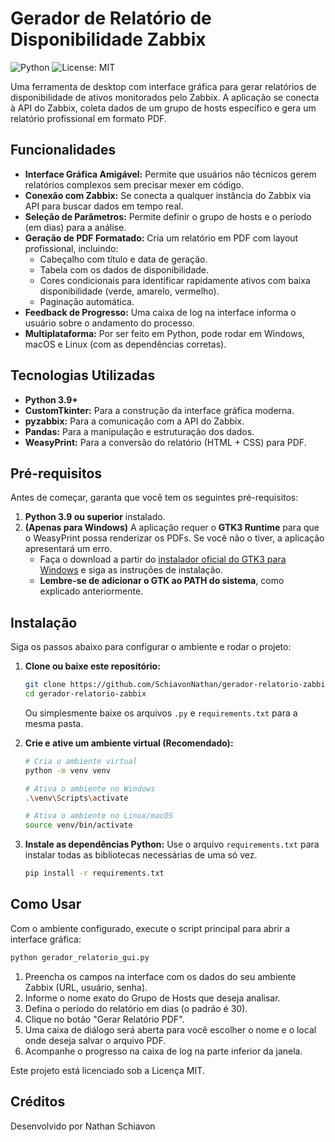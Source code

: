 # Gerador de Relatório de Disponibilidade Zabbix

![Python](https://img.shields.io/badge/Python-3.9+-blue.svg)
![License: MIT](https://img.shields.io/badge/License-MIT-yellow.svg)

Uma ferramenta de desktop com interface gráfica para gerar relatórios de disponibilidade de ativos monitorados pelo Zabbix. A aplicação se conecta à API do Zabbix, coleta dados de um grupo de hosts específico e gera um relatório profissional em formato PDF.

## Funcionalidades

* **Interface Gráfica Amigável:** Permite que usuários não técnicos gerem relatórios complexos sem precisar mexer em código.
* **Conexão com Zabbix:** Se conecta a qualquer instância do Zabbix via API para buscar dados em tempo real.
* **Seleção de Parâmetros:** Permite definir o grupo de hosts e o período (em dias) para a análise.
* **Geração de PDF Formatado:** Cria um relatório em PDF com layout profissional, incluindo:
    * Cabeçalho com título e data de geração.
    * Tabela com os dados de disponibilidade.
    * Cores condicionais para identificar rapidamente ativos com baixa disponibilidade (verde, amarelo, vermelho).
    * Paginação automática.
* **Feedback de Progresso:** Uma caixa de log na interface informa o usuário sobre o andamento do processo.
* **Multiplataforma:** Por ser feito em Python, pode rodar em Windows, macOS e Linux (com as dependências corretas).

## Tecnologias Utilizadas

* **Python 3.9+**
* **CustomTkinter:** Para a construção da interface gráfica moderna.
* **pyzabbix:** Para a comunicação com a API do Zabbix.
* **Pandas:** Para a manipulação e estruturação dos dados.
* **WeasyPrint:** Para a conversão do relatório (HTML + CSS) para PDF.

## Pré-requisitos

Antes de começar, garanta que você tem os seguintes pré-requisitos:

1.  **Python 3.9 ou superior** instalado.
2.  **(Apenas para Windows)** A aplicação requer o **GTK3 Runtime** para que o WeasyPrint possa renderizar os PDFs. Se você não o tiver, a aplicação apresentará um erro.
    * Faça o download a partir do [instalador oficial do GTK3 para Windows](https://github.com/tschoonj/GTK-for-Windows-Runtime-Environment-Installer/releases) e siga as instruções de instalação.
    * **Lembre-se de adicionar o GTK ao PATH do sistema**, como explicado anteriormente.

## Instalação

Siga os passos abaixo para configurar o ambiente e rodar o projeto:

1.  **Clone ou baixe este repositório:**
    ```bash
    git clone https://github.com/SchiavonNathan/gerador-relatorio-zabbix.git
    cd gerador-relatorio-zabbix
    ```
    Ou simplesmente baixe os arquivos `.py` e `requirements.txt` para a mesma pasta.

2.  **Crie e ative um ambiente virtual (Recomendado):**
    ```bash
    # Cria o ambiente virtual
    python -m venv venv

    # Ativa o ambiente no Windows
    .\venv\Scripts\activate

    # Ativa o ambiente no Linux/macOS
    source venv/bin/activate
    ```

3.  **Instale as dependências Python:**
    Use o arquivo `requirements.txt` para instalar todas as bibliotecas necessárias de uma só vez.
    ```bash
    pip install -r requirements.txt
    ```

## Como Usar

Com o ambiente configurado, execute o script principal para abrir a interface gráfica:

```bash
python gerador_relatorio_gui.py
```

1. Preencha os campos na interface com os dados do seu ambiente Zabbix (URL, usuário, senha).
2. Informe o nome exato do Grupo de Hosts que deseja analisar.
3. Defina o período do relatório em dias (o padrão é 30).
4. Clique no botão "Gerar Relatório PDF".
5. Uma caixa de diálogo será aberta para você escolher o nome e o local onde deseja salvar o arquivo PDF.
6. Acompanhe o progresso na caixa de log na parte inferior da janela.

Este projeto está licenciado sob a Licença MIT.

## Créditos

Desenvolvido por Nathan Schiavon